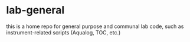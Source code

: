 # lab-general
this is a home repo for general purpose and communal lab code, such as instrument-related scripts (Aqualog, TOC, etc.)
